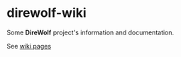 # direwolf-wiki

Some **DireWolf** project's information and documentation.

See [wiki pages](https://github.com/direwolf-search/direwolf-wiki/wiki)